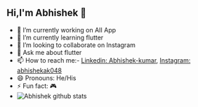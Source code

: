 ## Hi,I'm Abhishek 👋


- 🔭 I’m currently working on AII App
- 🌱 I’m currently learning flutter
- 👯 I’m looking to collaborate on Instagram
- 💬 Ask me about flutter
- 📫 How to reach me:- [Linkedin: Abhishek-kumar](https://www.linkedin.com/in/abhishek-kumar-095828154/), [Instagram: abhishekak048](https://www.instagram.com/abhishekak048/)
- 😄 Pronouns: He/His
- ⚡ Fun fact: 🎮
- ![Abhishek github stats](https://github-readme-stats.vercel.app/api?username=abhishekak048)
